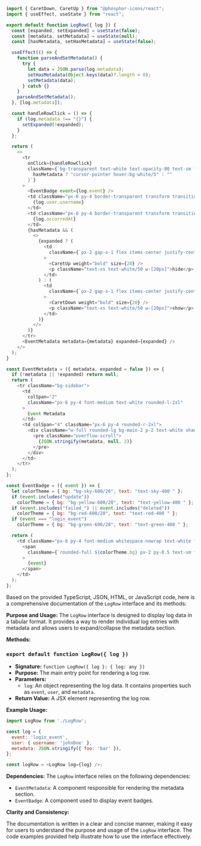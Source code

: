 ```javascript
import { CaretDown, CaretUp } from "@phosphor-icons/react";
import { useEffect, useState } from "react";

export default function LogRow({ log }) {
  const [expanded, setExpanded] = useState(false);
  const [metadata, setMetadata] = useState(null);
  const [hasMetadata, setHasMetadata] = useState(false);

  useEffect(() => {
    function parseAndSetMetadata() {
      try {
        let data = JSON.parse(log.metadata);
        setHasMetadata(Object.keys(data)?.length > 0);
        setMetadata(data);
      } catch {}
    }
    parseAndSetMetadata();
  }, [log.metadata]);

  const handleRowClick = () => {
    if (log.metadata !== "{}") {
      setExpanded(!expanded);
    }
  };

  return (
    <>
      <tr
        onClick={handleRowClick}
        className={`bg-transparent text-white text-opacity-80 text-sm font-medium ${
          hasMetadata ? "cursor-pointer hover:bg-white/5" : ""
        }`}
      >
        <EventBadge event={log.event} />
        <td className="px-6 py-4 border-transparent transform transition-transform duration-200">
          {log.user.username}
        </td>
        <td className="px-6 py-4 border-transparent transform transition-transform duration-200">
          {log.occurredAt}
        </td>
        {hasMetadata && (
          <>
            {expanded ? (
              <td
                className={`px-2 gap-x-1 flex items-center justify-center transform transition-transform duration-200 hover:scale-105`}
              >
                <CaretUp weight="bold" size={20} />
                <p className="text-xs text-white/50 w-[20px]">hide</p>
              </td>
            ) : (
              <td
                className={`px-2 gap-x-1 flex items-center justify-center transform transition-transform duration-200 hover:scale-105`}
              >
                <CaretDown weight="bold" size={20} />
                <p className="text-xs text-white/50 w-[20px]">show</p>
              </td>
            )}
          </>
        )}
      </tr>
      <EventMetadata metadata={metadata} expanded={expanded} />
    </>
  );
}

const EventMetadata = ({ metadata, expanded = false }) => {
  if (!metadata || !expanded) return null;
  return (
    <tr className="bg-sidebar">
      <td
        colSpan="2"
        className="px-6 py-4 font-medium text-white rounded-l-2xl"
      >
        Event Metadata
      </td>
      <td colSpan="4" className="px-6 py-4 rounded-r-2xl">
        <div className="w-full rounded-lg bg-main-2 p-2 text-white shadow-sm border-white border bg-opacity-10">
          <pre className="overflow-scroll">
            {JSON.stringify(metadata, null, 2)}
          </pre>
        </div>
      </td>
    </tr>
  );
};

const EventBadge = ({ event }) => {
  let colorTheme = { bg: "bg-sky-600/20", text: "text-sky-400 " };
  if (event.includes("update"))
    colorTheme = { bg: "bg-yellow-600/20", text: "text-yellow-400 " };
  if (event.includes("failed_") || event.includes("deleted"))
    colorTheme = { bg: "bg-red-600/20", text: "text-red-400 " };
  if (event === "login_event")
    colorTheme = { bg: "bg-green-600/20", text: "text-green-400 " };

  return (
    <td className="px-6 py-4 font-medium whitespace-nowrap text-white flex items-center">
      <span
        className={`rounded-full ${colorTheme.bg} px-2 py-0.5 text-sm font-medium ${colorTheme.text} shadow-sm`}
      >
        {event}
      </span>
    </td>
  );
};

```
Based on the provided TypeScript, JSON, HTML, or JavaScript code, here is a comprehensive documentation of the `LogRow` interface and its methods:

**Purpose and Usage:**
The `LogRow` interface is designed to display log data in a tabular format. It provides a way to render individual log entries with metadata and allows users to expand/collapse the metadata section.

**Methods:**

### `export default function LogRow({ log })`

* **Signature:** `function LogRow({ log }: { log: any })`
* **Purpose:** The main entry point for rendering a log row.
* **Parameters:**
	+ `log`: An object representing the log data. It contains properties such as `event`, `user`, and `metadata`.
* **Return Value:** A JSX element representing the log row.

**Example Usage:**

```javascript
import LogRow from './LogRow';

const log = {
  event: 'login_event',
  user: { username: 'johnDoe' },
  metadata: JSON.stringify({ foo: 'bar' }),
};

const logRow = <LogRow log={log} />;
```

**Dependencies:**
The `LogRow` interface relies on the following dependencies:

* `EventMetadata`: A component responsible for rendering the metadata section.
* `EventBadge`: A component used to display event badges.

**Clarity and Consistency:**

The documentation is written in a clear and concise manner, making it easy for users to understand the purpose and usage of the `LogRow` interface. The code examples provided help illustrate how to use the interface effectively.